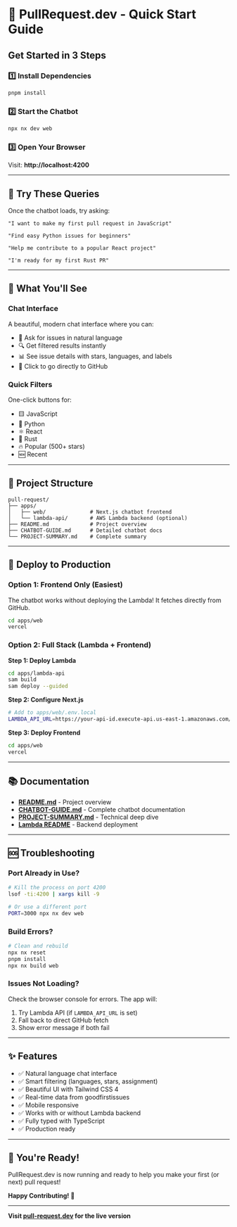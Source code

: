 # 🚀 PullRequest.dev - Quick Start Guide

## Get Started in 3 Steps

### 1️⃣ Install Dependencies

```bash
pnpm install
```

### 2️⃣ Start the Chatbot

```bash
npx nx dev web
```

### 3️⃣ Open Your Browser

Visit: **http://localhost:4200**

---

## 💬 Try These Queries

Once the chatbot loads, try asking:

```
"I want to make my first pull request in JavaScript"
```

```
"Find easy Python issues for beginners"
```

```
"Help me contribute to a popular React project"
```

```
"I'm ready for my first Rust PR"
```

---

## 🎨 What You'll See

### Chat Interface
A beautiful, modern chat interface where you can:
- 💬 Ask for issues in natural language
- 🔍 Get filtered results instantly
- 📊 See issue details with stars, languages, and labels
- 🔗 Click to go directly to GitHub

### Quick Filters
One-click buttons for:
- 🟨 JavaScript
- 🐍 Python  
- ⚛️ React
- 🦀 Rust
- 🔥 Popular (500+ stars)
- 🆕 Recent

---

## 📁 Project Structure

```
pull-request/
├── apps/
│   ├── web/              # Next.js chatbot frontend
│   └── lambda-api/       # AWS Lambda backend (optional)
├── README.md             # Project overview
├── CHATBOT-GUIDE.md      # Detailed chatbot docs
└── PROJECT-SUMMARY.md    # Complete summary
```

---

## 🚢 Deploy to Production

### Option 1: Frontend Only (Easiest)

The chatbot works without deploying the Lambda! It fetches directly from GitHub.

```bash
cd apps/web
vercel
```

### Option 2: Full Stack (Lambda + Frontend)

**Step 1: Deploy Lambda**
```bash
cd apps/lambda-api
sam build
sam deploy --guided
```

**Step 2: Configure Next.js**
```bash
# Add to apps/web/.env.local
LAMBDA_API_URL=https://your-api-id.execute-api.us-east-1.amazonaws.com/prod/issues
```

**Step 3: Deploy Frontend**
```bash
cd apps/web
vercel
```

---

## 📚 Documentation

- **[README.md](./README.md)** - Project overview
- **[CHATBOT-GUIDE.md](./CHATBOT-GUIDE.md)** - Complete chatbot documentation  
- **[PROJECT-SUMMARY.md](./PROJECT-SUMMARY.md)** - Technical deep dive
- **[Lambda README](./apps/lambda-api/README.md)** - Backend deployment

---

## 🆘 Troubleshooting

### Port Already in Use?

```bash
# Kill the process on port 4200
lsof -ti:4200 | xargs kill -9

# Or use a different port
PORT=3000 npx nx dev web
```

### Build Errors?

```bash
# Clean and rebuild
npx nx reset
pnpm install
npx nx build web
```

### Issues Not Loading?

Check the browser console for errors. The app will:
1. Try Lambda API (if `LAMBDA_API_URL` is set)
2. Fall back to direct GitHub fetch
3. Show error message if both fail

---

## ✨ Features

- ✅ Natural language chat interface
- ✅ Smart filtering (languages, stars, assignment)
- ✅ Beautiful UI with Tailwind CSS 4
- ✅ Real-time data from goodfirstissues
- ✅ Mobile responsive
- ✅ Works with or without Lambda backend
- ✅ Fully typed with TypeScript
- ✅ Production ready

---

## 🎉 You're Ready!

PullRequest.dev is now running and ready to help you make your first (or next) pull request!

**Happy Contributing! 🚀**

---

**Visit [pull-request.dev](https://pull-request.dev) for the live version**

